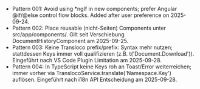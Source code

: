 - Pattern 001: Avoid using *ngIf in new components; prefer Angular @if/@else control flow blocks. Added after user preference on 2025-09-24.
- Pattern 002: Place reusable (nicht-Seiten) Components unter src/app/components/. Gilt seit Verschiebung DocumentHistoryComponent am 2025-09-25.
- Pattern 003: Keine Transloco prefix/prefix: Syntax mehr nutzen; stattdessen Keys immer voll qualifizieren (z.B. t('Document.Download')). Eingeführt nach VS Code Plugin Limitation am 2025-09-28.
- Pattern 004: In TypeScript keine Keys roh an Toast/Error weiterreichen; immer vorher via TranslocoService.translate('Namespace.Key') auflösen. Eingeführt nach i18n API Entscheidung am 2025-09-28.
